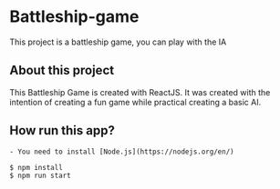 # Battleship-game

This project is a battleship game, you can play with the IA

## About this project

This Battleship Game is created with ReactJS.
It was created with the intention of creating a fun game while practical creating a basic AI.

## How run this app?

    - You need to install [Node.js](https://nodejs.org/en/)

    $ npm install
    $ npm run start


